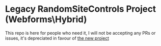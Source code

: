 ﻿# Legacy RandomSiteControls Project (Webforms\Hybrid)

This repo is here for people who need it, I will not be accepting any PRs or issues, it's depreciated in favour of [the new project](https://github.com/sitefinitysteve/RandomSiteControlsMVC)